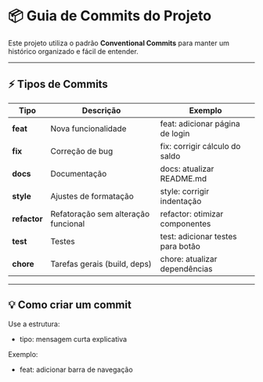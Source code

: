 # 📦 Guia de Commits do Projeto

Este projeto utiliza o padrão **Conventional Commits** para manter um histórico organizado e fácil de entender.

---

## ⚡ Tipos de Commits

| Tipo         | Descrição                           | Exemplo                                |
|--------------|-----------------------------------|---------------------------------------|
| **feat**     | Nova funcionalidade                | feat: adicionar página de login       |
| **fix**      | Correção de bug                   | fix: corrigir cálculo do saldo        |
| **docs**     | Documentação                      | docs: atualizar README.md              |
| **style**    | Ajustes de formatação             | style: corrigir indentação             |
| **refactor** | Refatoração sem alteração funcional | refactor: otimizar componentes       |
| **test**     | Testes                           | test: adicionar testes para botão     |
| **chore**    | Tarefas gerais (build, deps)     | chore: atualizar dependências          |

---

## 💡 Como criar um commit

Use a estrutura:
- tipo: mensagem curta explicativa

Exemplo:
- feat: adicionar barra de navegação